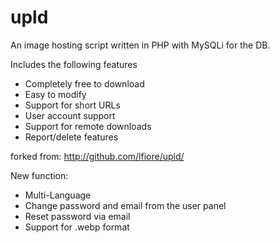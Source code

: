 upld
====

An image hosting script written in PHP with MySQLi for the DB.

Includes the following features

* Completely free to download
* Easy to modify
* Support for short URLs
* User account support
* Support for remote downloads
* Report/delete features

forked from: http://github.com/lfiore/upld/

New function:
* Multi-Language
* Change password and email from the user panel
* Reset password via email
* Support for .webp format
